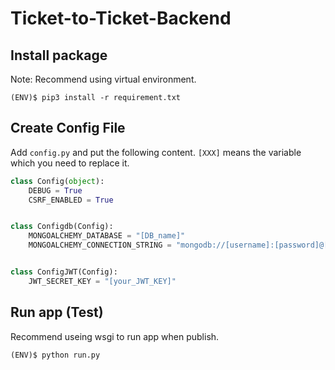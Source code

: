 # Ticket-to-Ticket-Backend

## Install package

Note: Recommend using virtual environment.

```
(ENV)$ pip3 install -r requirement.txt
```

## Create Config File

Add `config.py` and put the following content.
`[XXX]` means the variable which you need to replace it.

```python
class Config(object):
    DEBUG = True
    CSRF_ENABLED = True


class Configdb(Config):
    MONGOALCHEMY_DATABASE = "[DB_name]"
    MONGOALCHEMY_CONNECTION_STRING = "mongodb://[username]:[password]@[server]/[DB_name]"


class ConfigJWT(Config):
    JWT_SECRET_KEY = "[your_JWT_KEY]"

```

## Run app (Test)

Recommend useing wsgi to run app when publish.

```
(ENV)$ python run.py
```
